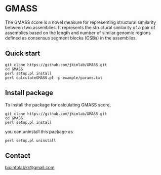 GMASS
=================
The GMASS score is a novel measure for representing structural similarity between two assemblies. It represents the structural similarity of a pair of assemblies based on the length and number of similar genomic regions defined as consensus segment blocks (CSBs) in the assemblies.

Quick start
----------------
    git clone https://github.com/jkimlab/GMASS.git 
    cd GMASS
    perl setup.pl install
    perl calculateGMASS.pl -p example/params.txt 

Install package
----------------
To install the package for calculating GMASS score,

    git clone https://github.com/jkimlab/GMASS.git
    cd GMASS
    perl setup.pl install
    
you can uninstall this package as

    perl setup.pl uninstall

  

Contact
----------------
bioinfolabkr@gmail.com
